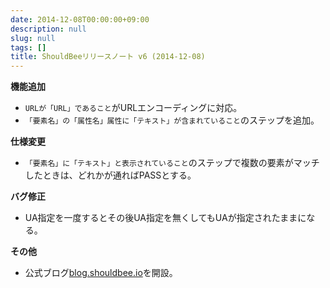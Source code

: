 ```yaml
---
date: 2014-12-08T00:00:00+09:00
description: null
slug: null
tags: []
title: ShouldBeeリリースノート v6 (2014-12-08)
---
```


__機能追加__


* `URLが「URL」であること`がURLエンコーディングに対応。
* `「要素名」の「属性名」属性に「テキスト」が含まれていること`のステップを追加。

__仕様変更__

* `「要素名」に「テキスト」と表示されていること`のステップで複数の要素がマッチしたときは、どれかが通ればPASSとする。

__バグ修正__

* UA指定を一度するとその後UA指定を無くしてもUAが指定されたままになる。

__その他__


* 公式ブログ[blog.shouldbee.io](http://blog.shouldbee.io)を開設。
